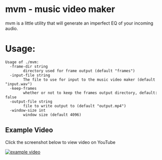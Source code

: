 # mvm - music video maker
mvm is a little utility that will generate an imperfect EQ of your incoming audio.

# Usage:
```
Usage of ./mvm:
  -frame-dir string
        directory used for frame output (default "frames")
  -input-file string
        The file to use for input to the music video maker (default "input.wav")
  -keep-frames
        whether or not to keep the frames output directory, default: false
  -output-file string
        file to write output to (default "output.mp4")
  -window-size int
        window size (default 4096)
```

## Example Video

Click the screenshot below to view video on YouTube

[![example video](https://i.ytimg.com/vi/mg_OhM-pwA8/hqdefault.jpg)](https://www.youtube.com/watch?v=mg_OhM-pwA8)
